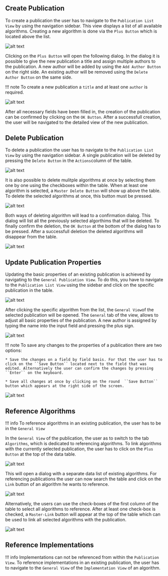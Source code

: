 #
## Create Publication

To create a publication the user has to navigate to the ``Publication List View`` by using the navigation sidebar. This view displays a list of all available algorithms. Creating a new algorithm is done via the ``Plus Button`` which is located above the list.

![alt text](./images/publication/Create_Publication_-_Step_1.png "Create publication")

Clicking on the ``Plus Button`` will open the following dialog.
In the dialog it is possible to give the new publication a title and assign multiple authors to the publication. A new author will be added by using the ``Add Author Button`` on the right side. An existing author will be removed using the ``Delete Author Button`` on the same side.

!!! note 
    To create a new publication a ``title`` and at least one ``author`` is required.


![alt text](./images/publication/Create_Publication_-_Step_3.png "Create publication")

After all necessary fields have been filled in, the creation of the publication can be confirmed by clicking on the ``OK Button``. After a successfull creation, the user will be navigated to the detailed view of the new publication.


## Delete Publication

To delete a publication the user has to navigate to the ``Publication List View`` by using the navigation sidebar. A single publication will be deleted by pressing the ``Delete Button`` in the ``Actions``column of the table.

![alt text](./images/publication/Delete_Publication_-_Step_1.png "Delete publication")


It is also possible to delete mulitple algorithms at once by selecting them one by one using the checkboxes within the table. When at least one algorithm is selected, a ``Master Delete Button`` will show up above the table. To delete the selected algorithms at once, this button must be pressed.

![alt text](./images/publication/Delete_Publication_-_Step_1.1.png "Delete publication")

Both ways of deleting algorithm will lead to a confirmation dialog. This dialog will list all the previously selected algorthims that will be deleted. To finally confirm the deletion, the ``OK Button`` at the bottom of the dialog has to be pressed. After a successfull deletion the deleted algorithms will disappear from the table.

![alt text](./images/publication/Delete_Publication_-_Step_2.png "Delete publication")

## Update Publication Properties

Updating the basic properties of an existing publication is achieved by navigating to the ``General Publication View``. 
To do this, you have to navigate to the ``Publication List View`` using the sidebar and click on the specific publication in the table.

![alt text](./images/publication/Open_Publication_View.png "Update Publication Properties")

After clicking the specific algorithm from the list, the ``General View``of the selected publication will be opened.
The ``General`` tab of the view, allows to adjust all basic properties of the publication.
A new author is assigned by typing the name into the input field and pressing the plus sign.

![alt text](./images/publication/Update_Publication_Properties_-_Step_1.png "Update Publication Properties")


!!! note 
    To save any changes to the properties of a publication there are two options:

    * Save the changes on a field by field basis. For that the user has to click on the ``Save Button`` located next to the field that was edited. Alternatively the user can confirm the changes by pressing ``Enter`` on the keyboard. 

    * Save all changes at once by clicking on the round  ``Save Button`` button which appears at the right side of the screen.

![alt text](./images/publication/Update_Publication_Properties_-_Step_2.png "Update Publication Properties")

## Reference Algorithms

!!! info
    To reference algorithms in an existing publication, the user has to be in the ``General View``

In the ``General View`` of the publication, the user as to switch to the tab ``Algorithms``, which is dedicated to referencing algorithms.
To link algorithms with the currently selected publication, the user has to click on the ``Plus Button`` at the top of the data table.

![alt text](./images/publication/Link_Algorithm_-_Step_1.png "Link Algorithm")

This will open a dialog with a separate data list of existing algorithms.
For referencing publications the user can now search the table and click on the ``Link`` button of an algorithm he wants to reference.

![alt text](./images/publication/Link_Algorithm_-_Step_2.1.png "Link Algorithm")

Alternatively, the users can use the check-boxes of the first column of the table to select all algorithms to reference. 
After at least one check-box is checked, a ``Master-Link`` button will appear at the top of the table which can be used to link all selected algorithms with the publication.

![alt text](./images/publication/Link_Algorithm_-_Step_2.2.png "Link Algorithm")


## Reference Implementations

!!! info
    Implementations can not be referenced from within the ``Publication View``.
    To reference implementations in an existing publication, the user has to navigate to the ``General View`` of the ``Implementation View`` of an algorithm.


